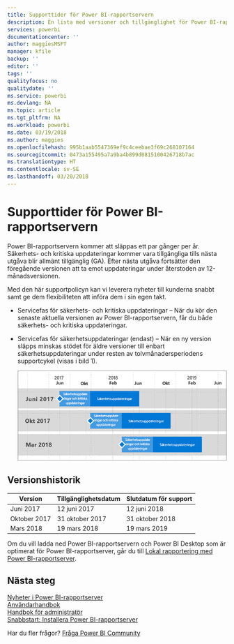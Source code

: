 ```yaml
---
title: Supporttider för Power BI-rapportservern
description: En lista med versioner och tillgänglighet för Power BI-rapportservern.
services: powerbi
documentationcenter: ''
author: maggiesMSFT
manager: kfile
backup: ''
editor: ''
tags: ''
qualityfocus: no
qualitydate: ''
ms.service: powerbi
ms.devlang: NA
ms.topic: article
ms.tgt_pltfrm: NA
ms.workload: powerbi
ms.date: 03/19/2018
ms.author: maggies
ms.openlocfilehash: 995b1aab5547369ef9c4ceebae3f69c268107164
ms.sourcegitcommit: 0473a155495a7a9ba4b899d0815100426718b7ac
ms.translationtype: HT
ms.contentlocale: sv-SE
ms.lasthandoff: 03/20/2018
---
```

# <a name="support-timeline-for-power-bi-report-server"></a>Supporttider för Power BI-rapportservern
Power BI-rapportservern kommer att släppas ett par gånger per år. Säkerhets- och kritiska uppdateringar kommer vara tillgängliga tills nästa utgåva blir allmänt tillgänglig (GA). Efter nästa utgåva fortsätter den föregående versionen att ta emot uppdateringar under återstoden av 12-månadsversionen.

Med den här supportpolicyn kan vi leverera nyheter till kunderna snabbt samt ge dem flexibiliteten att införa dem i sin egen takt.

* Servicefas för säkerhets- och kritiska uppdateringar – När du kör den senaste aktuella versionen av Power BI-rapportservern, får du både säkerhets- och kritiska uppdateringar.
* Servicefas för säkerhetsuppdateringar (endast) – När en ny version släpps minskas stödet för äldre versioner till enbart säkerhetsuppdateringar under resten av tolvmånadersperiodens supportcykel (visas i bild 1).

    ![Diagram som illustrerar supporttidsperioden](media/support-timeline/report-server-support-timeline-mar-2018.png)

## <a name="version-history"></a>Versionshistorik
| **Version** | **Tillgänglighetsdatum** | **Slutdatum för support** |
| --- | --- | --- |
| Juni 2017 |12 juni 2017 |12 juni 2018 |
| Oktober 2017 |31 oktober 2017 |31 oktober 2018 |
| Mars 2018 | 19 mars 2018 | 19 mars 2019 |

Om du vill ladda ned Power BI-rapportservern och Power BI Desktop som är optimerat för Power BI-rapportserver, går du till [Lokal rapportering med Power BI-rapportserver](https://powerbi.microsoft.com/report-server/).

## <a name="next-steps"></a>Nästa steg
[Nyheter i Power BI-rapportserver](whats-new.md)  
[Användarhandbok](user-handbook-overview.md)  
[Handbok för administratör](admin-handbook-overview.md)  
[Snabbstart: Installera Power BI-rapportserver](quickstart-install-report-server.md)  

Har du fler frågor? [Fråga Power BI Community](https://community.powerbi.com/)

